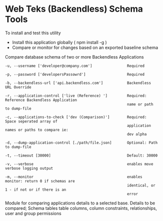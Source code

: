 # Web Teks (Backendless) Schema Tools

To install and test this utility
 * Install this application globally ( npm install -g )
 * Compare or monitor for changes based on an exported baseline schema


 Compare database schema of two or more Backendless Applications

    -u, --username ['developer@company.com']                Required
    
    -p, --password ['developersPassowrd']                   Required
    
    -b, --backendless-url ['api.backendless.com']           Backendless URL Override
    
    -r, --application-control ['live (Reference) ']         Required: Reference Backendless Application
                                                            name or path to dump-file
                                                            
    -c, --applications-to-check ['dev (Comparison)']        Required: Space seperated array of
                                                            application names or paths to compare ie:
                                                            dev alpha
                                                            
    -d, --dump-application-control [./path/file.json]       Optional: Path to dump-file
    
    -t, --timeout [30000]                                   Default: 30000
    
    -v, --verbose                                           enables move verbose logging output
    
    -m, --monitor                                           enables monitor: return 0 if schemas are
                                                            identical, or 1 - if not or if there is an
                                                            error

Module for comparing applications details to a selected base.  Details to be compared; Schema tables table columns, column constraints, relationships, user and group permissions
